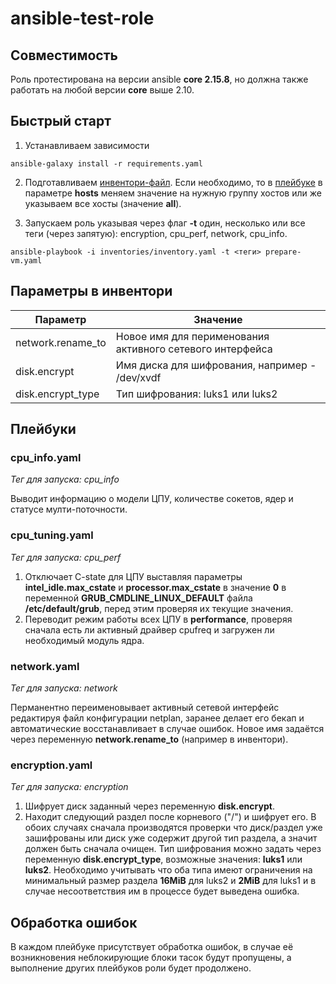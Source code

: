 # ansible-test-role

## Совместимость
Роль протестирована на версии ansible **core 2.15.8**, но должна также работать на любой версии **core** выше 2.10.

## Быстрый старт
1. Устанавливаем зависимости
```shell
ansible-galaxy install -r requirements.yaml
```

2. Подготавливаем [инвентори-файл](./inventories/inventory.yaml). Если необходимо, то в [плейбуке](./prepare-vm.yaml) в параметре **hosts** меняем значение на нужную группу хостов или же указываем все хосты (значение **all**).

3. Запускаем роль указывая через флаг **-t** один, несколько или все теги (через запятую): encryption, cpu_perf, network, cpu_info.
```shell
ansible-playbook -i inventories/inventory.yaml -t <теги> prepare-vm.yaml
```

## Параметры в инвентори
|Параметр|Значение|
|--------|--------|
|network.rename_to|Новое имя для перименования активного сетевого интерфейса|
|disk.encrypt|Имя диска для шифрования, например - /dev/xvdf|
|disk.encrypt_type|Тип шифрования: luks1 или luks2|

## Плейбуки
### cpu_info.yaml
_Тег для запуска: cpu_info_

Выводит информацию о модели ЦПУ, количестве сокетов, ядер и статусе мулти-поточности.

### cpu_tuning.yaml
_Тег для запуска: cpu_perf_

1. Отключает C-state для ЦПУ выставляя параметры **intel_idle.max_cstate** и **processor.max_cstate** в значение **0** в переменной **GRUB_CMDLINE_LINUX_DEFAULT** файла **/etc/default/grub**, перед этим проверяя их текущие значения.
2. Переводит режим работы всех ЦПУ в **performance**, проверяя сначала есть ли активный драйвер cpufreq и загружен ли необходимый модуль ядра.

### network.yaml
_Тег для запуска: network_

Перманентно переименовывает активный сетевой интерфейс редактируя файл конфигурации netplan, заранее делает его бекап и автоматические восстанавливает в случае ошибок. Новое имя задаётся через переменную **network.rename_to** (например в инвентори).

### encryption.yaml
_Тег для запуска: encryption_

1. Шифрует диск заданный через переменную **disk.encrypt**. 
2. Находит следующий раздел после корневого ("/") и шифрует его.
В обоих случаях сначала производятся проверки что диск/раздел уже зашифрованы или диск уже содержит другой тип раздела, а значит должен быть сначала очищен. 
Тип шифрования можно задать через переменную **disk.encrypt_type**, возможные значения: **luks1** или **luks2**. Необходимо учитывать что оба типа имеют ограничения на минимальный размер раздела **16MiB** для luks2 и **2MiB** для luks1 и в случае несоответствия им в процессе будет выведена ошибка.

## Обработка ошибок
В каждом плейбуке присутствует обработка ошибок, в случае её возникновения неблокирующие блоки тасок будут пропущены, а выполнение других плейбуков роли будет продолжено.
